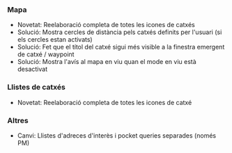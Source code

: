 ### Mapa
- Novetat: Reelaboració completa de totes les icones de catxés
- Solució: Mostra cercles de distància pels catxés definits per l'usuari (si els cercles estan activats)
- Solució: Fet que el títol del catxé sigui més visible a la finestra emergent de catxé / waypoint
- Solució: Mostra l'avís al mapa en viu quan el mode en viu està desactivat

### Llistes de catxés
- Novetat: Reelaboració completa de totes les icones de catxé

### Altres
- Canvi: Llistes d'adreces d'interès i pocket queries separades (només PM)
